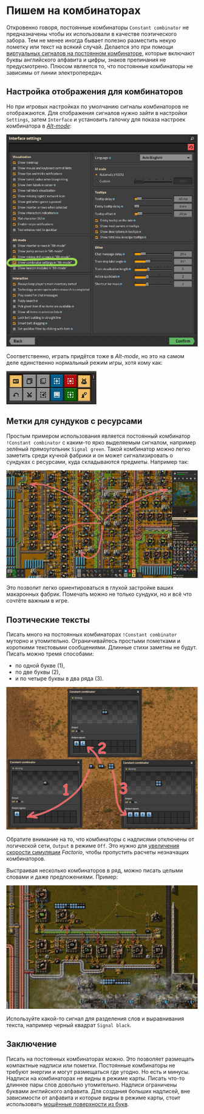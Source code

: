# Пишем на комбинаторах

Откровенно говоря, постоянные комбинаторы `Constant combinator` не предназначены чтобы их использовали в качестве поэтического забора. Тем не менее иногда бывает полезно разместить некую пометку или текст на всякий случай. Делается это при помощи [виртуальных сигналов на постоянном комбинаторе](https://wiki.factorio.com/Circuit_network#Virtual_signals), которые включают буквы английского алфавита и цифры, знаков препинания не предусмотрено. Плюсом является то, что постоянные комбинаторы не зависимы от линии электропередач.

## Настройка отображения для комбинаторов

Но при игровых настройках по умолчанию сигналы комбинаторов не отображаются. Для отображения сигналов нужно зайти в настройки `Settings`, затем `Interface` и установить галочку для показа настроек комбинатора в [*Alt-mode*](https://wiki.factorio.com/Shortcut_bar):

![Настройки для комбинаторов](./images/Writing.01.png)

Соответственно, играть придётся тоже в *Alt-mode*, но это на самом деле единственно нормальный режим игры, хотя кому как:

![Настройки для Alt-mode](./images/Writing.02.png)

## Метки для сундуков с ресурсами

Простым примером использования является постоянный комбинатор `!Constant combinator` с каким-то ярко выделяемым сигналом, например зелёный прямоугольник `Signal green`. Такой комбинатор можно легко заметить среди кучной фабрики и он может сигнализировать о сундуках с ресурсами, куда складываются предметы. Например так:

![Указатель на сундуки](./images/Writing.02.jpg)

Это позволит легко ориентироваться в глухой застройке ваших макаронных фабрик. Помечать можно не только сундуки, но и всё что сочтёте важным в игре.

## Поэтические тексты

Писать много на постоянных комбинаторах `!Constant combinator` муторно и утомительно. Ограничивайтесь простыми пометками и короткими текстовыми сообщениями. Длинные стихи заметны не будут. Писать можно тремя способами:

* по одной букве (1),
* по две буквы (2),
* и по четыре буквы в два ряда (3).

![Надписи на комбинаторах](./images/Writing.03.jpg)

Обратите внимание на то, что комбинаторы с надписями отключены от логической сети, `Output` в режиме `Off`. Это нужно для [увеличения скорости симуляции](../Additionals/FPSandUPS.md) *Factorio*, чтобы пропустить расчеты незначащих комбинаторов.

Выстраивая несколько комбинаторов в ряд, можно писать целыми словами и даже предложениями. Пример:

![Надписи на комбинаторах](./images/Writing.04.jpg)

Используйте какой-то сигнал для разделения слов и выравнивания текста, например черный квадрат `Signal black`.

## Заключение

Писать на постоянных комбинаторах можно. Это позволяет размещать компактные надписи или пометки. Постоянные комбинаторы не требуют энергии и могут размещаться где угодно. Но есть и минусы. Надписи на комбинаторах не видны в режиме карты. Писать что-то длиннее пары слов довольно утомительно. Надписи ограничены буквами английского алфавита. Для создания больших надписей, вне зависимости от алфавита и которые видны в режиме карты, стоит использовать [мощённые поверхности из букв](../Additionals/Labelling.md).
